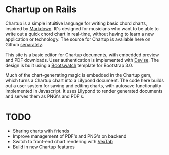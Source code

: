 # Chartup on Rails

Chartup is a simple intuitive language for writing basic chord charts, inspired by [Markdown][1]. It's designed for musicians who want to be able to write out a quick chord chart in real-time, without having to learn a new application or technology. The source for Chartup is available here on Github [separately][2].

This site is a basic editor for Chartup documents, with embedded preview and PDF downloads. User authentication is implemented with [Devise][3]. The design is built using a [Bootswatch][4] template for Bootstrap 3.0.

Much of the chart-generating magic is embedded in the Chartup gem, which turns a Chartup chart into a Lilypond document. The code here builds out a user system for saving and editing charts, with autosave functionality implemented in Javascript. It uses Lilypond to render generated documents and serves them as PNG's and PDF's.

TODO
=========
* Sharing charts with friends
* Improve management of PDF's and PNG's on backend
* Switch to front-end chart rendering with [VexTab][vx]
* Build in new Chartup features

[1]: http://daringfireball.net/projects/markdown/syntax "Markdown Syntax at Daring Fireball"

[2]: https://github.com/arthurthefourth/chartup "Chartup on GitHub"

[3]: https://github.com/plataformatec/devise "Devise on GitHub"

[4]: http://bootswatch.com/ "Bootswatch: Free Themes for Bootstrap"

[vx]: http://www.vexflow.com/vextab/ "VexTab: A Simple Text-Based Language for Music Notation"